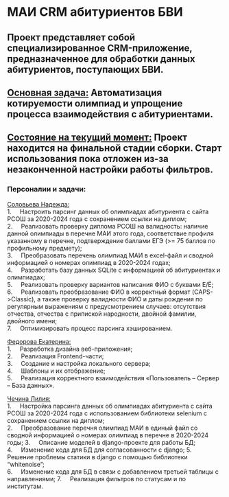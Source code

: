# МАИ CRM абитуриентов БВИ

Проект представляет собой специализированное CRM-приложение, предназначенное для обработки данных абитуриентов, поступающих БВИ.
---
<ins>Основная задача:</ins> Автоматизация котируемости олимпиад и упрощение процесса взаимодействия с абитуриентами.
---
<ins>Состояние на текущий момент:</ins> Проект находится на финальной стадии сборки. Старт использования пока отложен из-за незаконченной настройки работы фильтров.
---
### Персоналии и задачи:   
<ins>Соловьева Надежда: </ins>   
1.     Настроить парсинг данных об олимпиадах абитуриента с сайта РСОШ за 2020-2024 года с сохранением ссылки на диплом;   
2.     Реализовать проверку диплома РСОШ на валидность: наличие данной олимпиады в перечне МАИ этого года, соответствие профиля указанному в перечне, подтверждение баллами ЕГЭ (>= 75 баллов по профильному предмету);   
3.     Преобразовать перечень олимпиад МАИ в excel-файл и сводной информацией о номерах олимпиад в 2020-2024 годах;   
4.     Разработать базу данных SQLite с информацией об абитуриентах и олимпиадах;   
5.     Реализовать проверку вариантов написания ФИО с буквами Е/Ё;   
6.     Реализовать преобразование ФИО в корректный формат (CAPS->Classic), а также проверку валидности ФИО и даты рождения по регулярным выражениям с предусмотрением случаев: отсутствия отчества, отчества с припиской народности, двойной фамилии, двойного имени;   
7.     Оптимизировать процесс парсинга хэшированием.   
   
<ins>Федорова Екатерина:</ins>   
1.     Разработка дизайна веб-приложения;   
2.     Реализация Frontend-части;   
3.     Создание и настройка локального сервера;   
4.     Шаблоны и их отображение;   
5.     Реализация корректного взаимодействия «Пользователь – Сервер – База данных».   
   
<ins>Чечина Лилия:</ins>   
1.     Настройка парсинга данных об олимпиадах абитуриента с сайта РСОШ за 2020-2024 года с использованием библиотеки selenium с сохранением ссылки на диплом;    
2.     Преобразование перечня олимпиад МАИ в единый файл со сводной информацией о номерах олимпиад в перечне в 2020-2024 годы; 
3.     Описание моделей в django-проекте для работы БД;  
4.     Изменение кода для БД для согласованности с django;
5.     Решение проблемы статики в django с помощью библиотеки “whitenoise”;   
6.     Изменение кода для БД в связи с добавлением третьей таблицы с направлениями;
7.     Реализация фильтров по статусам и по институтам.
